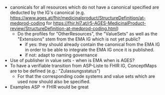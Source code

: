 - canonicals for all resources which do not have a canonical specified are deducted by the IG's canonical (e.g. https://www.ages.at/fhir/medicinalproduct/StructureDefinition/at-medprod-coding for https://fhir.hl7.at/r5-AGES-MedicinalProduct-review/StructureDefinition-at-medprod-coding.html)
  - Do the profiles for "OtherResources", the "ValueSets" as well as the "Extensions" stem from the EMA IG which is not yet public?
    - if yes: they should already contain the canonical from the EMA IG in order to be able to integrate the EMA IG once it is published.
    - if not: adapt to naming governance
- Use of publisher in value sets - when is EMA when is AGES?
- To have a verifiable transition from ASP-Liste to FHIR IG, ConceptMaps are to be defined (e.g.: "Zulassungsstatus")
  - For that the corresponding code systems and value sets which are used now should also be specified.
- Examples ASP -> FHIR would be great